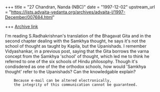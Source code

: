 +++
title = "27 Chandran, Nanda (NBC)"
date = "1997-12-02"
upstream_url = "https://lists.advaita-vedanta.org/archives/advaita-l/1997-December/007684.html"

+++
[Archive link](https://lists.advaita-vedanta.org/archives/advaita-l/1997-December/007684.html)

I'm reading S.Radhakrishnan's translation of the Bhagavat Gita and in
the second chapter dealing with the Samkhya thought, he says it's not
the school of thought as taught by Kapila, but the Upanishads. I
remember Vidyashankar, in a previous post, saying that the Gita borrows
the varna concept from the Samkhya 'school' of thought, which led me to
think he referred to one of the six schools of Hindu philosophy.
Though it's condisdered as one of the the orthodox schools, how would
'Samkhya thought' refer to the Upanishads? Can the knowledgable explain?

        Because e-mail can be altered electronically,
        the integrity of this communication cannot be guaranteed.

